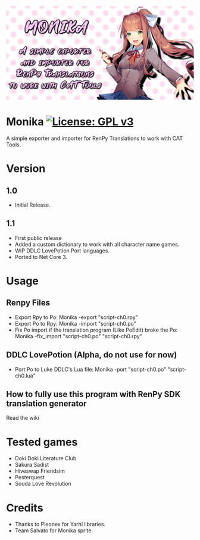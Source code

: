 ![Monika](https://github.com/Darkmet98/Monika/blob/master/MonikaBanner.jpg?raw=true)
# Monika [![License: GPL v3](https://img.shields.io/badge/License-GPLv3-blue.svg)](https://www.gnu.org/licenses/gpl-3.0)
A simple exporter and importer for RenPy Translations to work with CAT Tools.

# Version

## 1.0
* Initial Release.

## 1.1
* First public release
* Added a custom dictionary to work with all character name games.
* WIP DDLC LovePotion Port languages.
* Ported to Net Core 3.

# Usage

## Renpy Files
* Export Rpy to Po: Monika -export "script-ch0.rpy"
* Export Po to Rpy: Monika -import "script-ch0.po"
* Fix Po import if the translation program (Like PoEdit) broke the Po: Monika -fix_import "script-ch0.po" "script-ch0.rpy"

## DDLC LovePotion (Alpha, do not use for now)
* Port Po to Luke DDLC's Lua file: Monika -port "script-ch0.po" "script-ch0.lua"

## How to fully use this program with RenPy SDK translation generator
Read the wiki


# Tested games
* Doki Doki Literature Club
* Sakura Sadist
* Hiveswap Friendsim
* Pesterquest
* Souda Love Revolution

# Credits
* Thanks to Pleonex for Yarhl libraries.
* Team Salvato for Monika sprite.
